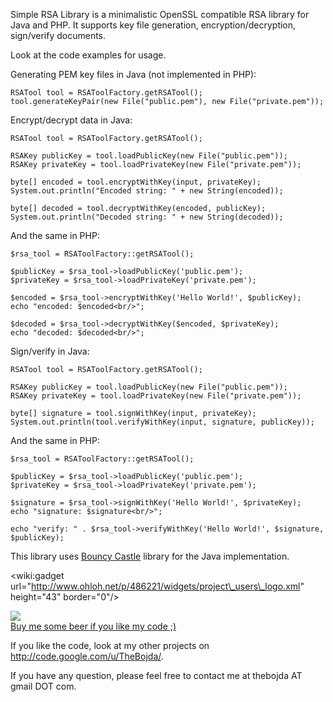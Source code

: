 Simple RSA Library is a minimalistic OpenSSL compatible RSA library for Java and PHP. It supports key file generation, encryption/decryption, sign/verify documents.

Look at the code examples for usage.

Generating PEM key files in Java (not implemented in PHP):

```
RSATool tool = RSAToolFactory.getRSATool();
tool.generateKeyPair(new File("public.pem"), new File("private.pem"));
```

Encrypt/decrypt data in Java:

```
RSATool tool = RSAToolFactory.getRSATool();

RSAKey publicKey = tool.loadPublicKey(new File("public.pem"));
RSAKey privateKey = tool.loadPrivateKey(new File("private.pem"));
		
byte[] encoded = tool.encryptWithKey(input, privateKey);
System.out.println("Encoded string: " + new String(encoded));
		
byte[] decoded = tool.decryptWithKey(encoded, publicKey);
System.out.println("Decoded string: " + new String(decoded));
```

And the same in PHP:

```
$rsa_tool = RSAToolFactory::getRSATool();
	
$publicKey = $rsa_tool->loadPublicKey('public.pem');
$privateKey = $rsa_tool->loadPrivateKey('private.pem');
	
$encoded = $rsa_tool->encryptWithKey('Hello World!', $publicKey);
echo "encoded: $encoded<br/>";
	
$decoded = $rsa_tool->decryptWithKey($encoded, $privateKey);
echo "decoded: $decoded<br/>";
```

Sign/verify in Java:

```
RSATool tool = RSAToolFactory.getRSATool();

RSAKey publicKey = tool.loadPublicKey(new File("public.pem"));
RSAKey privateKey = tool.loadPrivateKey(new File("private.pem"));

byte[] signature = tool.signWithKey(input, privateKey);
System.out.println(tool.verifyWithKey(input, signature, publicKey));
```

And the same in PHP:

```
$rsa_tool = RSAToolFactory::getRSATool();
	
$publicKey = $rsa_tool->loadPublicKey('public.pem');
$privateKey = $rsa_tool->loadPrivateKey('private.pem');

$signature = $rsa_tool->signWithKey('Hello World!', $privateKey);
echo "signature: $signature<br/>";
	
echo "verify: " . $rsa_tool->verifyWithKey('Hello World!', $signature, $publicKey);
```

This library uses [Bouncy Castle](http://www.bouncycastle.org/) library for the Java implementation.

&lt;wiki:gadget url="http://www.ohloh.net/p/486221/widgets/project\_users\_logo.xml" height="43" border="0"/&gt;

<a href='https://www.paypal.com/cgi-bin/webscr?cmd=_s-xclick&hosted_button_id=LMQGC6YTEQKE4&item_name=Beer'>
<img src='http://www.paypal.com/en_US/i/btn/x-click-but04.gif' /><br />Buy me some beer if you like my code ;)</a>

If you like the code, look at my other projects on http://code.google.com/u/TheBojda/.

If you have any question, please feel free to contact me at thebojda AT gmail DOT com.